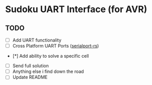 # Sudoku UART Interface (for AVR)

## TODO

- [ ] Add UART functionality
- [ ] Cross Platform UART Ports ([serialport-rs](https://github.com/Susurrus/serialport-rs))
- [*] Add ability to solve a specific cell
- [ ] Send full solution
- [ ] Anything else i find down the road
- [ ] Update README
